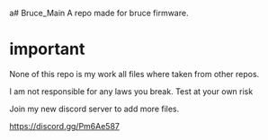 a# Bruce_Main
A repo made for bruce firmware.
# important #

None of this repo is my work all files where taken from other repos.

I am not responsible for any laws you break.
Test at your own risk

Join my new discord server to add more files.

https://discord.gg/Pm6Ae587

